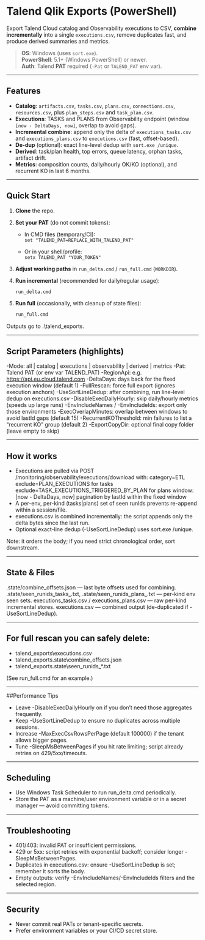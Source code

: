 # Talend Qlik Exports (PowerShell)

Export Talend Cloud catalog and Observability executions to CSV, **combine incrementally** into a single `executions.csv`, remove duplicates fast, and produce derived summaries and metrics.

> **OS**: Windows (uses `sort.exe`).  
> **PowerShell**: 5.1+ (Windows PowerShell) or newer.  
> **Auth**: Talend **PAT** required (`-Pat` or `TALEND_PAT` env var).

---

## Features

- **Catalog**: `artifacts.csv`, `tasks.csv`, `plans.csv`, `connections.csv`, `resources.csv`, plus `plan_steps.csv` and `task_plan.csv`.
- **Executions**: TASKS and PLANS from Observability endpoint (window `[now - DeltaDays, now]`, overlap to avoid gaps).
- **Incremental combine**: append only the delta of `executions_tasks.csv` and `executions_plans.csv` to `executions.csv` (fast, offset-based).
- **De-dup** (optional): exact line-level dedup with `sort.exe /unique`.
- **Derived**: task/plan health, top errors, queue latency, orphan tasks, artifact drift.
- **Metrics**: composition counts, daily/hourly OK/KO (optional), and recurrent KO in last 6 months.

---

## Quick Start

1. **Clone** the repo.
2. **Set your PAT** (do not commit tokens):

   - In CMD files (temporary/CI):  
     `set "TALEND_PAT=REPLACE_WITH_TALEND_PAT"`

   - Or in your shell/profile:  
     `setx TALEND_PAT "YOUR_TOKEN"`

3. **Adjust working paths** in `run_delta.cmd` / `run_full.cmd` (`WORKDIR`).

4. **Run incremental** (recommended for daily/regular usage):

   ```bat
   run_delta.cmd

5. **Run full** (occasionally, with cleanup of state files):

   ```bat
   run_full.cmd

Outputs go to .\talend_exports\.

---

## Script Parameters (highlights)

-Mode: all | catalog | executions | observability | derived | metrics
-Pat: Talend PAT (or env var TALEND_PAT)
-RegionApi: e.g. https://api.eu.cloud.talend.com
-DeltaDays: days back for the fixed execution window (default 1)
-FullRescan: force full export (ignores execution anchors)
-UseSortLineDedup: after combining, run line-level dedup on executions.csv
-DisableExecDailyHourly: skip daily/hourly metrics (speeds up large runs)
-EnvIncludeNames / -EnvIncludeIds: export only those environments
-ExecOverlapMinutes: overlap between windows to avoid lastId gaps (default 15)
-RecurrentKOThreshold: min failures to list a “recurrent KO” group (default 2)
-ExportCopyDir: optional final copy folder (leave empty to skip)

---

## How it works
- Executions are pulled via POST /monitoring/observability/executions/download with:
  category=ETL
  exclude=PLAN_EXECUTIONS for tasks
  exclude=TASK_EXECUTIONS_TRIGGERED_BY_PLAN for plans
  window: [now - DeltaDays, now]
  pagination by lastId within the fixed window
- A per-env, per-kind (tasks|plans) set of seen runIds prevents re-append within a session/file.
- executions.csv is combined incrementally: the script appends only the delta bytes since the last run.
- Optional exact-line dedup (-UseSortLineDedup) uses sort.exe /unique.

Note: it orders the body; if you need strict chronological order, sort downstream.

---

## State & Files

.state/combine_offsets.json — last byte offsets used for combining.
.state/seen_runids_tasks_<env>.txt, .state/seen_runids_plans_<env>.txt — per-kind env seen sets.
executions_tasks.csv / executions_plans.csv — raw per-kind incremental stores.
executions.csv — combined output (de-duplicated if -UseSortLineDedup).

---

## For full rescan you can safely delete:

- talend_exports\executions.csv
- talend_exports\.state\combine_offsets.json
- talend_exports\.state\seen_runids_*.txt

(See run_full.cmd for an example.)

---

##Performance Tips

- Leave -DisableExecDailyHourly on if you don’t need those aggregates frequently.
- Keep -UseSortLineDedup to ensure no duplicates across multiple sessions.
- Increase -MaxExecCsvRowsPerPage (default 100000) if the tenant allows bigger pages.
- Tune -SleepMsBetweenPages if you hit rate limiting; script already retries on 429/5xx/timeouts.

---

## Scheduling

- Use Windows Task Scheduler to run run_delta.cmd periodically.
- Store the PAT as a machine/user environment variable or in a secret manager — avoid committing tokens.

---

## Troubleshooting
- 401/403: invalid PAT or insufficient permissions.
- 429 or 5xx: script retries with exponential backoff; consider longer -SleepMsBetweenPages.
- Duplicates in executions.csv: ensure -UseSortLineDedup is set; remember it sorts the body.
- Empty outputs: verify -EnvIncludeNames/-EnvIncludeIds filters and the selected region.

---

## Security
- Never commit real PATs or tenant-specific secrets.
- Prefer environment variables or your CI/CD secret store.
